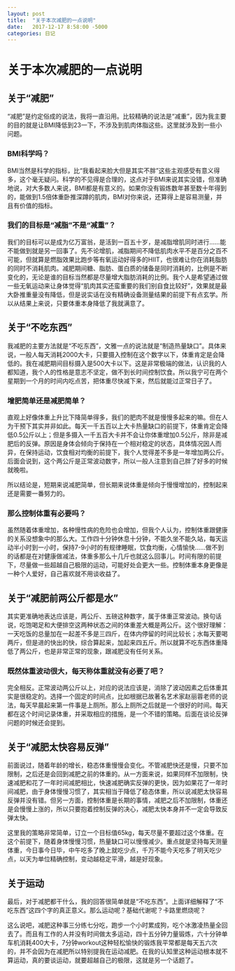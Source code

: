 ```yaml
---
layout: post
title:  "关于本次减肥的一点说明"
date:   2017-12-17 8:58:00 -5000
categories: 日记
---
```


# 关于本次减肥的一点说明

## 关于“减肥”

“减肥”是约定俗成的说法，我将一直沿用。比较精确的说法是“减重”，因为我主要的目的就是让BMI降低到23一下，不涉及到肌肉体脂这些。这里就涉及到一些小问题。

### BMI科学吗？

BMI当然是科学的指标，比“我看起来脸大但是其实不胖”这些主观感受有意义得多，这个毫无疑问。科学的不见得是合理的，这点对于BMI来说其实没错，但准确地说，对大多数人来说，BMI都是有意义的。如果你没有锻炼数年甚至数十年得到的，能做到1.5倍体重卧推深蹲的肌肉，BMI对你来说，还算得上是容易测量，并且有价值的指标。

### 我们的目标是“减脂”不是“减重”？

我们的目标可以是成为亿万富翁，是活到一百五十岁，是减脂增肌同时进行……能不能做到就是另一回事了。先不论增肌，减脂期间不降低肌肉水平不是百分之百不可能，但就算是燃脂效果比跑步等有氧运动好得多的HIIT，也很难让你在消耗脂肪的同时不消耗肌肉。减肥期间糖、脂肪、蛋白质的储备是同时消耗的，比例是不断变化的，无论是谁的目标当然都是尽量增大脂肪消耗的比例。我个人是希望通过做一些无氧运动来让身体觉得“肌肉其实还蛮重要的我们别自食比较好”，效果就是最大卧推重量没有降低，但是说实话在没有精确设备测量结果的前提下有点玄学。所以从结果上来说，只要体重本身降低了我就满意了。

## 关于“不吃东西”

我减肥的主要方法就是“不吃东西”，文雅一点的说法就是“制造热量缺口”。具体来说，一般人每天消耗2000大卡，只要摄入控制在这个数字以下，体重肯定是会降低的。我在减肥期间目标摄入是500大卡以下。这是非常极端的做法，认识我的人都知道，我个人的性格是意志不坚定，做不到长时间控制饮食。所以我宁可在两个星期到一个月的时间内吃点苦，把体重尽快减下来，然后就能过正常日子了。

### 增肥简单还是减肥简单？

直观上好像体重上升比下降简单得多，我们的肥肉不就是慢慢多起来的嘛。但在人为干预下其实并非如此。每天一千五百以上大卡热量缺口的前提下，体重肯定会降低0.5公斤以上；但是多摄入一千五百大卡并不会让你体重增加0.5公斤，除非是减肥后的反弹。原因是身体会倾向于保持在一个相对稳定的状态，具体情况因人而异，在保持运动，饮食相对均衡的前提下，我个人觉得差不多是一年增加两公斤。后面会说到，这个两公斤是正常波动数字，所以一般人注意到自己胖了好多的时候就晚啦。

所以结论是，短期来说减肥简单，但长期来说体重是倾向于慢慢增加的，控制起来还是需要一番努力的。

### 那么控制体重有必要吗？

虽然随着体重增加，各种慢性病的危险也会增加，但我个人认为，控制体重跟健康的关系没想象中的那么大。工作四十分钟休息十分钟，不能久坐不能久站，每天运动半小时到一小时，保持7-9小时的有规律睡眠，饮食均衡，心情愉快……做不到的话都是在对健康做减法，体重多那么十几斤也就这么回事儿。时间有限的前提下，尽量做一些超越自己极限的运动，可能好处会更大一些。控制体重本身更像是一种个人爱好，自己喜欢就不用谈收益了。

## 关于“减肥前两公斤都是水”

其实更准确地表达应该是，两公斤、五磅这种数字，属于体重正常波动。换句话说，吃饱喝足和大便排空这两种状态之间的体重差大概是两公斤。这个很好理解：一天吃饭的总量加在一起差不多是三四斤，在体内停留的时间比较长；水每天要喝两斤，但是进的快出的快，综合算起来，加起来四五斤。所以就算不吃东西体重降低了两公斤，也是非常正常的现象，跟减肥没有任何关系。

### 既然体重波动很大，每天称体重就没有必要了吧？

完全相反。正常波动两公斤以上，对应的说法应该是，消除了波动因素之后体重其实是很稳定的。选择一个固定的时间点，比如根据已故著名艺术家赵丽蓉老师的说法，每天早晨起来第一件事是上厕所。那么上厕所之后就是一个很好的时间。每天都在这个时间记录体重，并采取相应的措施，是一个不错的策略。后面在谈论反弹问题的时候还会提到。

## 关于“减肥太快容易反弹”

前面说过，随着年龄的增长，稳态体重慢慢会变化。不管减肥快还是慢，只要不加限制，之后还是会回到减肥之前的体重的。从一方面来说，如果同样不加限制，快速减肥和花了一年时间减肥相比，快速减肥确实反弹的更快，因为如果花了一年时间减肥，由于身体慢慢习惯了，其实相当于降低了稳态体重，所以说减肥太快容易反弹并没有错。但另一方面，控制体重是长期的事情，减肥之后不加限制，体重还是会慢慢上涨的，所以只要抱着控制反弹的决心，减肥太快本身并不一定会导致反弹太快。

这里我的策略非常简单，订立一个目标值65kg，每天尽量不要超过这个体重。在这个前提下，随着身体慢慢习惯，热量缺口可以慢慢减少。重点就是坚持每天测量体重，今日事今日毕，中午吃多了晚上就吃少点，千万不能今天吃多了明天吃少点，以天为单位精确控制，变动越稳定平滑，越是好现象。

## 关于运动

最后，对于减肥都干什么，我的回答很简单就是“不吃东西”。上面详细解释了“不吃东西”这四个字的真正意义。那么运动呢？基础代谢呢？卡路里燃烧呢？

这么说吧，减肥这种事三分练七分吃，跑步一个小时累成狗，吃个冰激凌热量全回去了。而且有工作的人并没有时间做太多运动，四十五分钟力量锻炼，六十分钟单车机消耗400大卡，7分钟workout这种轻松愉快的锻炼我平常都是每天五六次的，并不会因为在减肥所以特别提我在运动减肥。在我的认知里这种运动根本就不算运动，真的要谈运动，就要超越自己的极限，这就是另一个话题了。